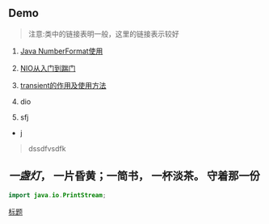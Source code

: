## Demo

> 注意:类中的链接表明一般，这里的链接表示较好
1. [Java NumberFormat使用](https://geek-docs.com/java/java-tutorial/numberformat.html
)
2. [NIO从入门到踹门](https://mp.weixin.qq.com/s/GfV9w2B0mbT7PmeBS45xLw?spm=a2c6h.12873639.0.0.53064a610IXTcN)

3. [transient的作用及使用方法](https://www.cnblogs.com/lanxuezaipiao/p/3369962.html)
1. dio

1. sfj

- j

>dssdfvsdfk

*一盏灯*， 一片昏黄；**一简书**， 一杯淡茶。 守着那一份
---
```java
import java.io.PrintStream;
```
[标题](www.baidu.com)